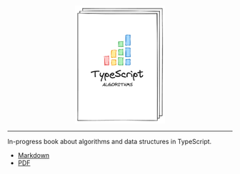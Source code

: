 <p align="center">
  <img src="./book/images/typescript-algorithms-mock.png" alt="typescript algorithms logo" width="40%"/>
</p>

---

In-progress book about algorithms and data structures in TypeScript.

-   [Markdown](book)
-   [PDF](output/book.pdf)
